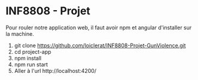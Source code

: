 # INF8808 - Projet

Pour rouler notre application web, il faut avoir npm et angular d'installer sur la machine.

1. git clone https://github.com/loiclerat/INF8808-Projet-GunViolence.git
2. cd project-app
3. npm install
4. npm run start
5. Aller à l'url http://localhost:4200/
